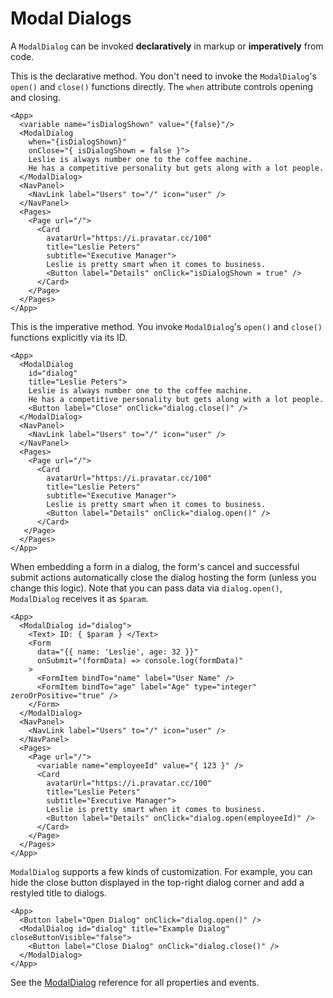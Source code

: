 # Modal Dialogs

A `ModalDialog` can be invoked **declaratively** in markup or **imperatively** from code.

This is the declarative method. You don't need to invoke the `ModalDialog`'s `open()` and `close()` functions directly. The `when` attribute controls opening and closing.

```xmlui-pg display {2, 3, 19}
<App>
  <variable name="isDialogShown" value="{false}"/>
  <ModalDialog
    when="{isDialogShown}"
    onClose="{ isDialogShown = false }">
    Leslie is always number one to the coffee machine.
    He has a competitive personality but gets along with a lot people.
  </ModalDialog>
  <NavPanel>
    <NavLink label="Users" to="/" icon="user" />
  </NavPanel>
  <Pages>
    <Page url="/">
      <Card
        avatarUrl="https://i.pravatar.cc/100"
        title="Leslie Peters"
        subtitle="Executive Manager">
        Leslie is pretty smart when it comes to business.
        <Button label="Details" onClick="isDialogShown = true" />
      </Card>
    </Page>
  </Pages>
</App>
```

This is the imperative method. You invoke `ModalDialog`'s `open()` and `close()` functions explicitly via its ID.

```xmlui-pg display {3, 7, 19}
<App>
  <ModalDialog
    id="dialog"
    title="Leslie Peters">
    Leslie is always number one to the coffee machine.
    He has a competitive personality but gets along with a lot people.
    <Button label="Close" onClick="dialog.close()" />
  </ModalDialog>
  <NavPanel>
    <NavLink label="Users" to="/" icon="user" />
  </NavPanel>
  <Pages>
    <Page url="/">
      <Card
        avatarUrl="https://i.pravatar.cc/100"
        title="Leslie Peters"
        subtitle="Executive Manager">
        Leslie is pretty smart when it comes to business.
        <Button label="Details" onClick="dialog.open()" />
      </Card>
   </Page>
  </Pages>
</App>
```

When embedding a form in a dialog, the form's cancel and successful submit actions automatically close the dialog hosting the form (unless you change this logic). Note that you can pass data via `dialog.open()`, `ModalDialog` receives it as `$param`.


```xmlui-pg display {3, 23}
<App>
  <ModalDialog id="dialog">
    <Text> ID: { $param } </Text>
    <Form
      data="{{ name: 'Leslie', age: 32 }}"
      onSubmit="(formData) => console.log(formData)"
    >
      <FormItem bindTo="name" label="User Name" />
      <FormItem bindTo="age" label="Age" type="integer" zeroOrPositive="true" />
    </Form>
  </ModalDialog>
  <NavPanel>
    <NavLink label="Users" to="/" icon="user" />
  </NavPanel>
  <Pages>
    <Page url="/">
      <variable name="employeeId" value="{ 123 }" />
      <Card
        avatarUrl="https://i.pravatar.cc/100"
        title="Leslie Peters"
        subtitle="Executive Manager">
        Leslie is pretty smart when it comes to business.
        <Button label="Details" onClick="dialog.open(employeeId)" />
      </Card>
    </Page>
  </Pages>
</App>
```


`ModalDialog` supports a few kinds of customization. For example, you can hide the close button displayed in the top-right dialog corner and add a restyled title to dialogs.

```xmlui-pg display height="220px"
<App>
  <Button label="Open Dialog" onClick="dialog.open()" />
  <ModalDialog id="dialog" title="Example Dialog" closeButtonVisible="false">
    <Button label="Close Dialog" onClick="dialog.close()" />
  </ModalDialog>
</App>
```


See the [ModalDialog](/components/ModalDialog) reference for all properties and events.
